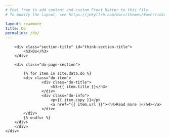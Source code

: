 ```yaml
---
# Feel free to add content and custom Front Matter to this file.
# To modify the layout, see https://jekyllrb.com/docs/themes/#overriding-theme-defaults

layout: readmore
title: Do
permalink: /do/
---
```


<head>
    <meta charset="UTF-8" />
    <meta name="viewport" content="width=device-width">
    <link rel="stylesheet" type="text/css" href="../css/readmore-styles.css" />
    <link rel="stylesheet" type="text/css" href="../css/styles.css" />
</head>

<body id="do-body">
    <div id="wrapper">
        <div class="right-border-box" id="do-border-box">

        <div class="section-title" id="think-section-title">
            <h3>Do</h3>
        </div>

        <div class="do-page-section">

            {% for item in site.data.do %}
            <div class="do-item">
                    <div class="do-title">
                        <h3>{{ item.title }}</h3>
                    </div>
                    <div class="do-info">
                        <p>{{ item.copy }}</p>
                        <a href="{{ item.url }}"><h4>Read more |</h4></a>
                    </div>
            </div>
            {% endfor %}
        </div>
        </div>
    </div>
</body>